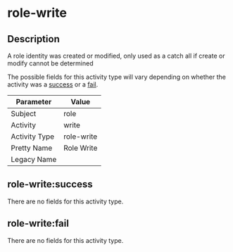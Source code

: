 role-write
==========

Description
-----------
A role identity was created or modified, only used as a catch all if create or modify cannot be determined

The possible fields for this activity type will vary depending on whether the activity was a [success](#role-writesuccess) or a [fail](#role-writefail).

| Parameter     | Value      |
| ------------- | ---------- |
| Subject       | role       |
| Activity      | write      |
| Activity Type | role-write |
| Pretty Name   | Role Write |
| Legacy Name   |            |

role-write:success
------------------

There are no fields for this activity type.


role-write:fail
---------------

There are no fields for this activity type.
